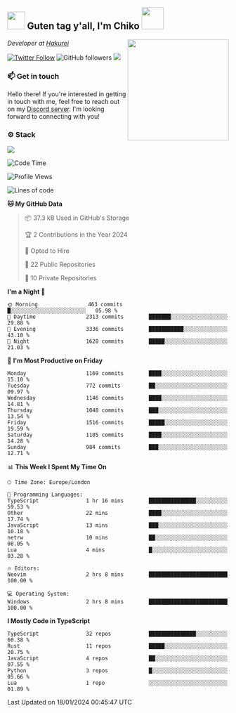 <h2><img src="https://cdn.discordapp.com/emojis/1100181376730402906.gif?quality=lossless" width="40"> Guten tag y'all, I'm Chiko <img src="https://a.ppy.sh/15907233" width="50"></h2>
<a href="https://twitter.com/Zzul0714/status/1654451338179395585?s=20"><img align='right' src="https://cdn.discordapp.com/attachments/1109162815866023976/1109163700583153705/FvXKt8paEAAR6Ak1.png" width="230"></a>
<p><em>Developer at <a href="https://github.com/hakureiapp">Hakurei</a></em></p>

[![Twitter Follow](https://img.shields.io/twitter/follow/chikoxq?label=Follow)](https://twitter.com/intent/follow?screen_name=chikoxq)
![GitHub followers](https://img.shields.io/github/followers/chikof?label=Follow&style=social)
![](https://komarev.com/ghpvc/?username=chikof&color=blue)

### 📫 Get in touch
Hello there! If you're interested in getting in touch with me, feel free to reach out on my [Discord server](https://discord.gg/sejc7TnX6N). I'm looking forward to connecting with you!

### ⚙️ Stack
![](https://skillicons.dev/icons?i=git,kubernetes,docker,js,ts,cloudflare,css,deno,express,graphql,html,mongodb,nestjs,py,react,apollo,bash,java,lua,nextjs,netlify,nodejs,ps,powershell,rust,neovim,tauri,sentry,postgres,tailwind,prisma,actix)

<!--START_SECTION:waka-->
![Code Time](http://img.shields.io/badge/Code%20Time-1%2C566%20hrs%2035%20mins-blue)

![Profile Views](http://img.shields.io/badge/Profile%20Views-6-blue)

![Lines of code](https://img.shields.io/badge/From%20Hello%20World%20I%27ve%20Written-6.9%20million%20lines%20of%20code-blue)

**🐱 My GitHub Data** 

> 📦 37.3 kB Used in GitHub's Storage 
 > 
> 🏆 2 Contributions in the Year 2024
 > 
> 💼 Opted to Hire
 > 
> 📜 22 Public Repositories 
 > 
> 🔑 10 Private Repositories 
 > 
**I'm a Night 🦉** 

```text
🌞 Morning                463 commits         █░░░░░░░░░░░░░░░░░░░░░░░░   05.98 % 
🌆 Daytime                2313 commits        ███████░░░░░░░░░░░░░░░░░░   29.88 % 
🌃 Evening                3336 commits        ███████████░░░░░░░░░░░░░░   43.10 % 
🌙 Night                  1628 commits        █████░░░░░░░░░░░░░░░░░░░░   21.03 % 
```
📅 **I'm Most Productive on Friday** 

```text
Monday                   1169 commits        ████░░░░░░░░░░░░░░░░░░░░░   15.10 % 
Tuesday                  772 commits         ██░░░░░░░░░░░░░░░░░░░░░░░   09.97 % 
Wednesday                1146 commits        ████░░░░░░░░░░░░░░░░░░░░░   14.81 % 
Thursday                 1048 commits        ███░░░░░░░░░░░░░░░░░░░░░░   13.54 % 
Friday                   1516 commits        █████░░░░░░░░░░░░░░░░░░░░   19.59 % 
Saturday                 1105 commits        ████░░░░░░░░░░░░░░░░░░░░░   14.28 % 
Sunday                   984 commits         ███░░░░░░░░░░░░░░░░░░░░░░   12.71 % 
```


📊 **This Week I Spent My Time On** 

```text
🕑︎ Time Zone: Europe/London

💬 Programming Languages: 
TypeScript               1 hr 16 mins        ███████████████░░░░░░░░░░   59.53 % 
Other                    22 mins             ████░░░░░░░░░░░░░░░░░░░░░   17.74 % 
JavaScript               13 mins             ███░░░░░░░░░░░░░░░░░░░░░░   10.18 % 
netrw                    10 mins             ██░░░░░░░░░░░░░░░░░░░░░░░   08.05 % 
Lua                      4 mins              █░░░░░░░░░░░░░░░░░░░░░░░░   03.28 % 

🔥 Editors: 
Neovim                   2 hrs 8 mins        █████████████████████████   100.00 % 

💻 Operating System: 
Windows                  2 hrs 8 mins        █████████████████████████   100.00 % 
```

**I Mostly Code in TypeScript** 

```text
TypeScript               32 repos            ███████████████░░░░░░░░░░   60.38 % 
Rust                     11 repos            █████░░░░░░░░░░░░░░░░░░░░   20.75 % 
JavaScript               4 repos             ██░░░░░░░░░░░░░░░░░░░░░░░   07.55 % 
Python                   3 repos             █░░░░░░░░░░░░░░░░░░░░░░░░   05.66 % 
Lua                      1 repo              ░░░░░░░░░░░░░░░░░░░░░░░░░   01.89 % 
```




 Last Updated on 18/01/2024 00:45:47 UTC
<!--END_SECTION:waka-->


<!--
<p align="center">
     <a href="https://discord.gg/HhybNhchcC"><img src="https://invidget.switchblade.xyz/sejc7TnX6N" align="center" ><a>
</p> 
-->
